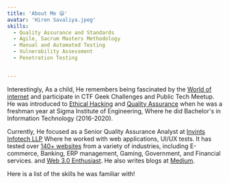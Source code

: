 ```yaml
---
title: 'About Me 😃'
avatar: 'Hiren Savaliya.jpeg'
skills:
  - Quality Assurance and Standards
  - Agile, Sacrum Masters Methodology
  - Manual and Automated Testing
  - Vulnerability Assessment
  - Penetration Testing


---
```

Interestingly, As a child, He remembers being fascinated by the [World of internet](https://en.wikipedia.org/wiki/Internet) and participate in CTF Geek Challenges and Public Tech Meetup.
He was introduced to [Ethical Hacking](https://en.wikipedia.org/wiki/White_hat_(computer_security)) and [Quality Assurance](https://en.wikipedia.org/wiki/Quality_assurance) when he was a freshman year at Sigma Institute of Engineering, Where he did Bachelor's in Information Technology (2016-2020).

Currently, He focused as a Senior Quality Assurance Analyst at [Invints Infotech LLP](https://invints.com)
Where he worked with web applications, UI/UX tests. It has tested over [140+ websites](https://www.linkedin.com/in/hirensavaliya/) from a variety of industries, including 
E-commerce, Banking, ERP management, Gaming, Government, and Financial services. and [Web 3.0 Enthusiast](https://en.wikipedia.org/wiki/Web3). He also writes blogs at [Medium](https://medium.com/@imhiren).

Here is a list of the skills he was familiar with!